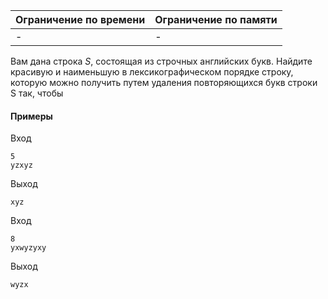 



| Ограничение по времени      | Ограничение по памяти         |
|:----------------------------|:------------------------------|
|-|-|

Вам дана строка $S$, состоящая из строчных английских букв. Найдите красивую и наименьшую в лексикографическом порядке строку, которую можно получить путем удаления повторяющихся букв строки S так, чтобы










#### Примеры

Вход
```
5 
yzxyz
```

Выход
```
xyz
```
Вход
```
8 
yxwyzyxy
```

Выход
```
wyzx
```
